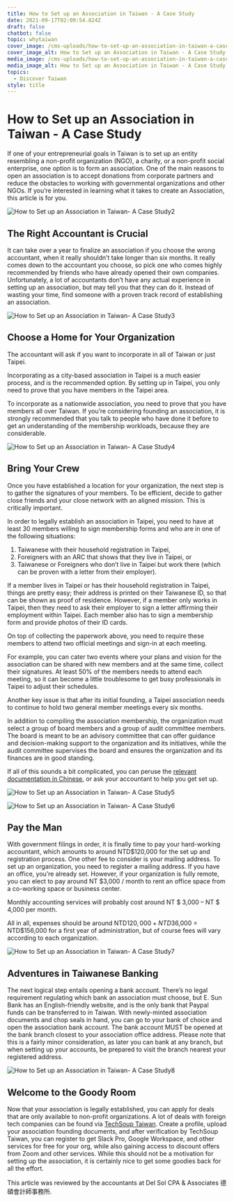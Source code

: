 ```yaml
---
title: How to Set up an Association in Taiwan - A Case Study
date: 2021-09-17T02:09:54.824Z
draft: false
chatbot: false
topic: whytaiwan
cover_image: /cms-uploads/how-to-set-up-an-association-in-taiwan-a-case-study1.jpg
cover_image_alt: How to Set up an Association in Taiwan - A Case Study
media_image: /cms-uploads/how-to-set-up-an-association-in-taiwan-a-case-study1.jpg
media_image_alt: How to Set up an Association in Taiwan - A Case Study
topics:
  - Discover Taiwan
style: title
---
```

# How to Set up an Association in Taiwan - A Case Study

If one of your entrepreneurial goals in Taiwan is to set up an entity resembling a non-profit organization (NGO), a charity, or a non-profit social enterprise, one option is to form an association. One of the main reasons to open an association is to accept donations from corporate partners and reduce the obstacles to working with governmental organizations and other NGOs. If you’re interested in learning what it takes to create an Association, this article is for you. 

![How to Set up an Association in Taiwan- A Case Study2](/cms-uploads/how-to-set-up-an-association-in-taiwan-a-case-study2.jpg)

## The Right Accountant is Crucial

It can take over a year to finalize an association if you choose the wrong accountant, when it really shouldn’t take longer than six months. It really comes down to the accountant you choose, so pick one who comes highly recommended by friends who have already opened their own companies. Unfortunately, a lot of accountants don’t have any actual experience in setting up an association, but may tell you that they can do it. Instead of wasting your time, find someone with a proven track record of establishing an association.

![How to Set up an Association in Taiwan- A Case Study3](/cms-uploads/how-to-set-up-an-association-in-taiwan-a-case-study3.jpg)

## Choose a Home for Your Organization

The accountant will ask if you want to incorporate in all of Taiwan or just Taipei.

Incorporating as a city-based association in Taipei is a much easier process, and is the recommended option. By setting up in Taipei, you only need to prove that you have members in the Taipei area.

To incorporate as a nationwide association, you need to prove that you have members all over Taiwan.  If you’re considering founding an association, it is strongly recommended that you talk to people who have done it before to get an understanding of the membership workloads, because they are considerable.

![How to Set up an Association in Taiwan- A Case Study4](/cms-uploads/how-to-set-up-an-association-in-taiwan-a-case-study4.jpg)

## Bring Your Crew

Once you have established a location for your organization, the next step is to gather the signatures of your members. To be efficient, decide to gather close friends and your close network with an aligned mission. This is critically important.

In order to legally establish an association in Taipei, you need to have at least 30 members willing to sign membership forms and who are in one of the following situations:

1. Taiwanese with their household registration in Taipei,
2. Foreigners with an ARC that shows that they live in Taipei, or
3. Taiwanese or Foreigners who don’t live in Taipei but work there (which can be proven with a letter from their employer).

If a member lives in Taipei or has their household registration in Taipei, things are pretty easy; their address is printed on their Taiwanese ID, so that can be shown as proof of residence. However, if a member only works in Taipei, then they need to ask their employer to sign a letter affirming their employment within Taipei. Each member also has to sign a membership form and provide photos of their ID cards.

On top of collecting the paperwork above, you need to require these members to attend two official meetings and sign-in at each meeting. 

For example, you can cater two events where your plans and vision for the association can be shared with new members and at the same time, collect their signatures. At least 50% of the members needs to attend each meeting, so it can become a little troublesome to get busy professionals in Taipei to adjust their schedules. 

Another key issue is that after its initial founding, a Taipei association needs to continue to hold two general member meetings every six months.

In addition to compiling the association membership, the organization must select a group of board members and a group of audit committee members. The board is meant to be an advisory committee that can offer guidance and decision-making support to the organization and its initiatives, while the audit committee supervises the board and ensures the organization and its finances are in good standing.

If all of this sounds a bit complicated, you can peruse the [relevant documentation in Chinese](https://dosw.gov.taipei/Content_List.aspx?n=374E98F9969BD165 " to Department of Social Welfare, Taipei City Government page"), or ask your accountant to help you get set up. 

![How to Set up an Association in Taiwan- A Case Study5](/cms-uploads/how-to-set-up-an-association-in-taiwan-a-case-study5.jpg)

![How to Set up an Association in Taiwan- A Case Study6](/cms-uploads/how-to-set-up-an-association-in-taiwan-a-case-study6.jpg)

## Pay the Man

With government filings in order, it is finally time to pay your hard-working accountant, which amounts to around NTD$120,000 for the set up and registration process. One other fee to consider is your mailing address. To set up an organization, you need to register a mailing address. If you have an office, you’re already set. However, if your organization is fully remote, you can elect to pay around NT $3,000 / month to rent an office space from a co-working space or business center.

Monthly accounting services will probably cost around NT $ 3,000 – NT $ 4,000 per month.

All in all, expenses should be around NTD$120,000 + NTD$36,000 = NTD$156,000 for a first year of administration, but of course fees will vary according to each organization. 

![How to Set up an Association in Taiwan- A Case Study7](/cms-uploads/how-to-set-up-an-association-in-taiwan-a-case-study7.jpg)

## Adventures in Taiwanese Banking

The next logical step entails opening a bank account. There’s no legal requirement regulating which bank an association must choose, but E. Sun Bank has an English-friendly website, and is the only bank that Paypal funds can be transferred to in Taiwan. With newly-minted association documents and chop seals in hand, you can go to your bank of choice and open the association bank account. The bank account MUST be opened at the bank branch closest to your association office address. Please note that this is a fairly minor consideration, as later you can bank at any branch, but when setting up your accounts, be prepared to visit the branch nearest your registered address.

![How to Set up an Association in Taiwan- A Case Study8](/cms-uploads/how-to-set-up-an-association-in-taiwan-a-case-study8.jpg)

## Welcome to the Goody Room

Now that your association is legally established, you can apply for deals that are only available to non-profit organizations. A lot of deals with foreign tech companies can be found via [TechSoup Taiwan](https://www.techsoup-taiwan.org.tw/cloud_services " to TechSoup Taiwan"). Create a profile, upload your association founding documents, and after verification by TechSoup Taiwan, you can register to get Slack Pro, Google Workspace, and other services for free for your org, while also gaining access to discount offers from Zoom and other services. While this should not be a motivation for setting up the association, it is certainly nice to get some goodies back for all the effort.



This article was reviewed by the accountants at Del Sol CPA & Associates 德碩會計師事務所.